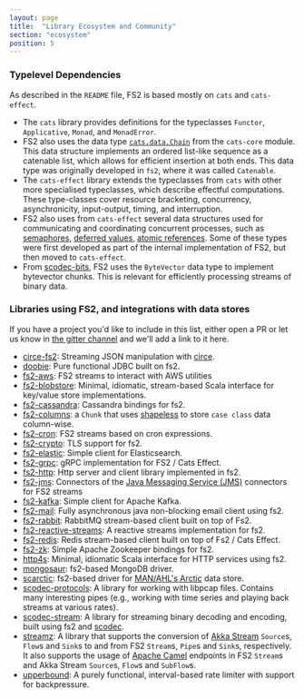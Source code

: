 ```yaml
---
layout: page
title:  "Library Ecosystem and Community"
section: "ecosystem"
position: 5
---
```


### Typelevel Dependencies

As described in the `README` file, FS2 is based mostly on `cats` and `cats-effect`.

* The `cats` library provides definitions for the typeclasses `Functor`, `Applicative`, `Monad`, and `MonadError`.
* FS2 also uses the data type [`cats.data.Chain`](https://typelevel.org/cats/datatypes/chain.html) from the `cats-core` module. This data structure implements an ordered list-like sequence as a catenable list, which allows for efficient insertion at both ends. This data type was originally developed in `fs2`, where it was called `Catenable`.
* The `cats-effect` library extends the typeclasses from `cats` with other more specialised typeclasses, which describe effectful computations. These type-classes cover resource  bracketing, concurrency, asynchronicity, input-output, timing, and interruption. 
* FS2 also uses from `cats-effect` several data structures used for communicating  and coordinating concurrent processes, such as [semaphores](https://typelevel.org/cats-effect/concurrency/semaphore.html), [deferred values](https://typelevel.org/cats-effect/concurrency/deferred.html), [atomic references](https://typelevel.org/cats-effect/concurrency/ref.html). Some of these types were first developed as part of the internal implementation of FS2, but then moved to `cats-effect`.
* From [scodec-bits](https://github.com/scodec/scodec-bits), FS2 uses the `ByteVector` data type to implement bytevector chunks. This is relevant for efficiently processing streams of binary data.

### Libraries using FS2, and integrations with data stores

If you have a project you'd like to include in this list, either open a PR or let us know in [the gitter channel](https://gitter.im/functional-streams-for-scala/fs2) and we'll add a link to it here.

* [circe-fs2](https://github.com/circe/circe-fs2): Streaming JSON manipulation with [circe](https://github.com/circe/circe).
* [doobie](https://github.com/tpolecat/doobie): Pure functional JDBC built on fs2.
* [fs2-aws](https://github.com/saksdirect/fs2-aws): FS2 streams to interact with AWS utilities
* [fs2-blobstore](https://github.com/lendup/fs2-blobstore): Minimal, idiomatic, stream-based Scala interface for key/value store implementations.
* [fs2-cassandra](https://github.com/Spinoco/fs2-cassandra): Cassandra bindings for fs2.
* [fs2-columns](https://gitlab.com/lJoublanc/fs2-columns): a `Chunk` that uses [shapeless](https://github.com/milessabin/shapeless) to store `case class` data column-wise.
* [fs2-cron](https://github.com/fthomas/fs2-cron): FS2 streams based on cron expressions.
* [fs2-crypto](https://github.com/Spinoco/fs2-crypto): TLS support for fs2.
* [fs2-elastic](https://github.com/amarrella/fs2-elastic): Simple client for Elasticsearch.
* [fs2-grpc](https://github.com/fiadliel/fs2-grpc): gRPC implementation for FS2 / Cats Effect.
* [fs2-http](https://github.com/Spinoco/fs2-http): Http server and client library implemented in fs2.
* [fs2-jms](https://github.com/kiambogo/fs2-jms): Connectors of the [Java Messaging Service (JMS)]() connectors for FS2 streams
* [fs2-kafka](https://github.com/Spinoco/fs2-kafka): Simple client for Apache Kafka.
* [fs2-mail](https://github.com/Spinoco/fs2-mail): Fully asynchronous java non-blocking email client using fs2.
* [fs2-rabbit](https://github.com/gvolpe/fs2-rabbit): RabbitMQ stream-based client built on top of Fs2.
* [fs2-reactive-streams](https://github.com/zainab-ali/fs2-reactive-streams): A reactive streams implementation for fs2.
* [fs2-redis](https://github.com/gvolpe/fs2-redis): Redis stream-based client built on top of Fs2 / Cats Effect.
* [fs2-zk](https://github.com/Spinoco/fs2-zk): Simple Apache Zookeeper bindings for fs2.
* [http4s](http://http4s.org/): Minimal, idiomatic Scala interface for HTTP services using fs2.
* [mongosaur](https://gitlab.com/lJoublanc/mongosaur): fs2-based MongoDB driver.
* [scarctic](https://gitlab.com/lJoublanc/scarctic): fs2-based driver for [MAN/AHL's Arctic](https://github.com/manahl/arctic) data store.
* [scodec-protocols](https://github.com/scodec/scodec-protocols): A library for working with libpcap files. Contains many interesting pipes (e.g., working with time series and playing back streams at various rates).
* [scodec-stream](https://github.com/scodec/scodec-stream): A library for streaming binary decoding and encoding, built using fs2 and [scodec](https://github.com/scodec/scodec).
* [streamz](https://github.com/krasserm/streamz): A library that supports the conversion of [Akka Stream](http://doc.akka.io/docs/akka/2.4/scala/stream/index.html) `Source`s, `Flow`s and `Sink`s to and from FS2 `Stream`s, `Pipe`s and `Sink`s, respectively. It also supports the usage of [Apache Camel](http://camel.apache.org/) endpoints in FS2 `Stream`s and Akka Stream `Source`s, `Flow`s and `SubFlow`s.
* [upperbound](https://github.com/SystemFw/upperbound): A purely functional, interval-based rate limiter with support for backpressure.
